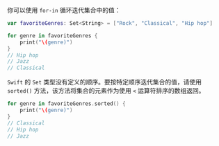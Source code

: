 你可以使用 `for-in` 循环迭代集合中的值：

```swift
var favoriteGenres: Set<String> = ["Rock", "Classical", "Hip hop"]

for genre in favoriteGenres {
    print("\(genre)")
}
// Hip hop
// Jazz
// Classical
```

`Swift` 的 `Set` 类型没有定义的顺序。要按特定顺序迭代集合的值，请使用 `sorted()` 方法，该方法将集合的元素作为使用 `<` 运算符排序的数组返回。

```swift
for genre in favoriteGenres.sorted() {
    print("\(genre)")
}
// Classical
// Hip hop
// Jazz
```

